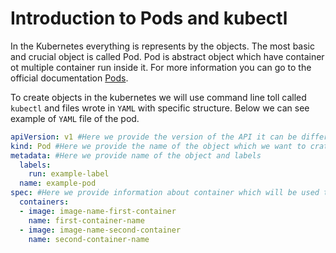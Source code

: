 # Introduction to Pods and kubectl
In the Kubernetes everything is represents by the objects. The most basic and crucial object is called Pod. Pod is abstract object which have container ot multiple container run inside it.
For more information you can go to the official documentation [Pods](https://kubernetes.io/docs/concepts/workloads/pods/).

To create objects in the kubernetes we will use command line toll called `kubectl` and files wrote in `YAML` with specific structure. Below we can see example of `YAML` file of the pod.

```YAML
apiVersion: v1 #Here we provide the version of the API it can be different depending on the object which we want to create
kind: Pod #Here we provide the name of the object which we want to crate
metadata: #Here we provide name of the object and labels 
  labels:
    run: example-label
  name: example-pod
spec: #Here we provide information about container which will be used to create pod
  containers:
  - image: image-name-first-container
    name: first-container-name
  - image: image-name-second-container
    name: second-container-name
```
